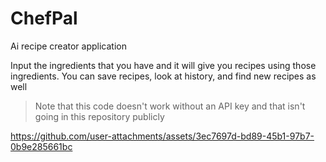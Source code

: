 # ChefPal
Ai recipe creator application

Input the ingredients that you have and it will give you recipes using those ingredients. You can save recipes, look at history, and find new recipes as well
> Note that this code doesn't work without an API key and that isn't going in this repository publicly

https://github.com/user-attachments/assets/3ec7697d-bd89-45b1-97b7-0b9e285661bc

